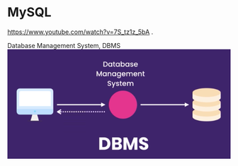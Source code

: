 # MySQL 
https://www.youtube.com/watch?v=7S_tz1z_5bA . 
  
Database Management System, DBMS  
![images](https://github.com/KennySoh/Technical-Interview/blob/master/oop/mysql1.png) 
